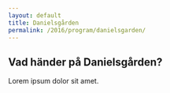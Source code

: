 ```yaml
---
layout: default
title: Danielsgården
permalink: /2016/program/danielsgarden/
---
```

## Vad händer på Danielsgården?

Lorem ipsum dolor sit amet.
